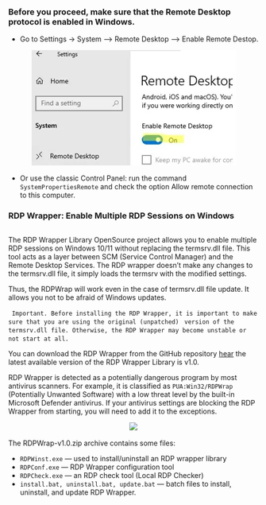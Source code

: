 ### Before you proceed, make sure that the Remote Desktop protocol is enabled in Windows.
  - Go to Settings -> System --> Remote Desktop --> Enable Remote Destop.
   <div align="center">
	<img src="https://raw.githubusercontent.com/rhshourav/RDPWrap/refs/heads/main/src/img/img_2.jpg">
  </div>   

  
  - Or use the classic Control Panel: run the command  ``` SystemPropertiesRemote ```   and check the option Allow remote connection to this computer.


### RDP Wrapper: Enable Multiple RDP Sessions on Windows
##
The RDP Wrapper Library OpenSource project allows you to enable multiple RDP sessions on Windows 10/11 without replacing the termsrv.dll file. This tool acts as a layer between SCM (Service Control Manager) and the Remote Desktop Services. The RDP wrapper doesn’t make any changes to the termsrv.dll file, it simply loads the termsrv with the modified settings.

Thus, the RDPWrap will work even in the case of termsrv.dll file update. It allows you not to be afraid of Windows updates.

``` Important. Before installing the RDP Wrapper, it is important to make sure that you are using the original (unpatched)```
``` version of the termsrv.dll file. Otherwise, the RDP Wrapper may become unstable or not start at all.```

You can download the RDP Wrapper from the GitHub repository [hear](https://github.com/rhshourav/RDPWrap/releases) the latest available version of the RDP Wrapper Library is v1.0.

RDP Wrapper is detected as a potentially dangerous program by most antivirus scanners.  For example, it is classified as ```PUA:Win32/RDPWrap ```(Potentially Unwanted Software) with a low threat level by the built-in Microsoft Defender antivirus. If your antivirus settings are blocking the RDP Wrapper from starting, you will need to add it to the exceptions.
<div align="center">
	<img style='center' src="https://raw.githubusercontent.com/rhshourav/RDPWrap/refs/heads/main/src/img/img_3.jpg">
</div>



The RDPWrap-v1.0.zip archive contains some files:
-  ```RDPWinst.exe``` — used to install/uninstall an RDP wrapper library
-  ```RDPConf.exe``` — RDP Wrapper configuration tool
-  ```RDPCheck.exe``` — an RDP check tool (Local RDP Checker)
-  ```install.bat, uninstall.bat, update.bat``` — batch files to install, uninstall, and update RDP Wrapper.


